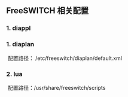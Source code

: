 ## FreeSWITCH 相关配置

### 1. diappl

### 1. diaplan

​		配置路径： /etc/freeswitch/diaplan/default.xml

### 2. lua

​		配置路径：/usr/share/freeswitch/scripts